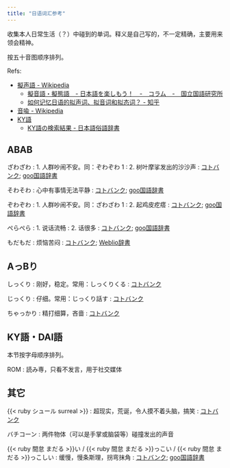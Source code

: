 ```yaml
---
title: "日语词汇参考"
---
```

收集本人日常生活（？）中碰到的单词。释义是自己写的，不一定精确，主要用来领会精神。

按五十音图顺序排列。

Refs:

- [擬声語 - Wikipedia](https://ja.wikipedia.org/wiki/%E6%93%AC%E5%A3%B0%E8%AA%9E)
    + [擬音語・擬態語　- 日本語を楽しもう！　-　コラム　-　国立国語研究所](https://www2.ninjal.ac.jp/Onomatope/column.html)
    + [如何记忆日语的拟声词、拟音词和拟态词？ - 知乎](https://www.zhihu.com/question/51014769/answer/541787912)
- [音喩 - Wikipedia](https://ja.wikipedia.org/wiki/%E9%9F%B3%E5%96%A9)
- [KY語](https://ja.wikipedia.org/wiki/KY%E8%AA%9E)
    + [KY語の検索結果 - 日本語俗語辞書](http://search.zokugo-dict.com/search.cgi?q=KY%B8%EC)


<!-- [助詞 - Wikipedia](https://ja.wikipedia.org/wiki/%E5%8A%A9%E8%A9%9E) -->


## ABAB

ざわざわ
: 1\. 人群吵闹不安。同：ぞわぞわ 1
: 2\. 树叶摩挲发出的沙沙声
: [コトバンク](https://kotobank.jp/word/%E3%81%96%E3%82%8F%E3%81%96%E3%82%8F-512678); [goo国語辞書](https://dictionary.goo.ne.jp/word/%E3%81%96%E3%82%8F%E3%81%96%E3%82%8F/#jn-89956)

そわそわ
: 心中有事情无法平静
: [コトバンク](https://kotobank.jp/word/%E3%81%9D%E3%82%8F%E3%81%9D%E3%82%8F-555736); [goo国語辞書](https://dictionary.goo.ne.jp/word/%E3%81%9D%E3%82%8F%E3%81%9D%E3%82%8F/#jn-131882)

ぞわぞわ
: 1\. 人群吵闹不安。同：ざわざわ 1
: 2\. 起鸡皮疙瘩
: [コトバンク](https://kotobank.jp/word/%E3%81%9E%E3%82%8F%E3%81%9E%E3%82%8F-315611); [goo国語辞書](https://dictionary.goo.ne.jp/word/%E3%81%9E%E3%82%8F%E3%81%9E%E3%82%8F/#jn-283415)

ぺらぺら
: 1\. 说话流畅
: 2\. 话很多
: [コトバンク](https://kotobank.jp/word/%E3%81%BA%E3%82%89%E3%81%BA%E3%82%89-625635); [goo国語辞書](https://dictionary.goo.ne.jp/word/%E3%81%BA%E3%82%89%E3%81%BA%E3%82%89/#jn-199732)

もだもだ
: 烦恼苦闷
: [コトバンク](https://kotobank.jp/word/%E3%82%82%E3%81%A0%E3%82%82%E3%81%A0-645648); [Weblio辞書](https://www.weblio.jp/content/%E3%82%82%E3%81%A0%E3%82%82%E3%81%A0)


## AっBり

しっくり
: 刚好，稳定。常用：しっくりくる
: [コトバンク](https://kotobank.jp/word/%E3%81%97%E3%81%A3%E3%81%8F%E3%82%8A-521212)

じっくり
: 仔细。常用：じっくり話す
: [コトバンク](https://kotobank.jp/word/%E3%81%98%E3%81%A3%E3%81%8F%E3%82%8A-521213)

ちゃっかり
: 精打细算，吝啬
: [コトバンク](https://kotobank.jp/word/%E3%81%A1%E3%82%83%E3%81%A3%E3%81%8B%E3%82%8A-566823)

## KY語・DAI語

本节按字母顺序排列。

ROM
: 読み専，只看不发言，用于社交媒体


## 其它

{{< ruby シュール surreal >}}
: 超现实，荒诞，令人摸不着头脑，搞笑
: [コトバンク](https://kotobank.jp/word/%E3%82%B7%E3%83%A5%E3%83%BC%E3%83%AB-527870)

バチコーン
: 两件物体（可以是手掌或脑袋等）碰撞发出的声音

{{< ruby 間怠 まだる >}}い / {{< ruby 間怠 まだる >}}っこい / {{< ruby 間怠 まだる >}}っこしい
: 缓慢，慢条斯理，拐弯抹角
: [コトバンク](https://kotobank.jp/word/%E9%96%93%E6%80%A0%E3%81%93%E3%81%84-634543); [goo国語辞書](https://dictionary.goo.ne.jp/word/%E9%96%93%E6%80%A0%E3%81%A3%E3%81%93%E3%81%84/#jn-208371)
